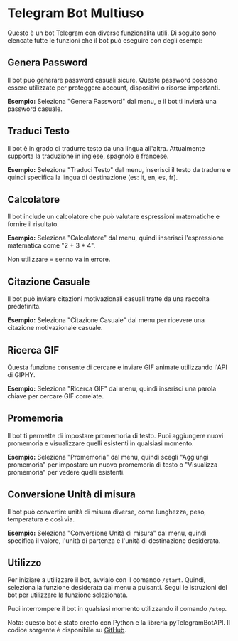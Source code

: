 <h1>Telegram Bot Multiuso</h1>

<p>Questo è un bot Telegram con diverse funzionalità utili. Di seguito sono elencate tutte le funzioni che il bot può eseguire con degli esempi:</p>

<h2>Genera Password</h2>
<p>Il bot può generare password casuali sicure. Queste password possono essere utilizzate per proteggere account, dispositivi o risorse importanti.</p>
<p><strong>Esempio:</strong> Seleziona "Genera Password" dal menu, e il bot ti invierà una password casuale.</p>

<h2>Traduci Testo</h2>
<p>Il bot è in grado di tradurre testo da una lingua all'altra. Attualmente supporta la traduzione in inglese, spagnolo e francese.</p>
<p><strong>Esempio:</strong> Seleziona "Traduci Testo" dal menu, inserisci il testo da tradurre e quindi specifica la lingua di destinazione (es: it, en, es, fr).</p>

<h2>Calcolatore</h2>
<p>Il bot include un calcolatore che può valutare espressioni matematiche e fornire il risultato.</p>
<p><strong>Esempio:</strong> Seleziona "Calcolatore" dal menu, quindi inserisci l'espressione matematica come "2 + 3 * 4".</p>
<p>Non utilizzare = senno va in errore.</p>

<h2>Citazione Casuale</h2>
<p>Il bot può inviare citazioni motivazionali casuali tratte da una raccolta predefinita.</p>
<p><strong>Esempio:</strong> Seleziona "Citazione Casuale" dal menu per ricevere una citazione motivazionale casuale.</p>

<h2>Ricerca GIF</h2>
<p>Questa funzione consente di cercare e inviare GIF animate utilizzando l'API di GIPHY.</p>
<p><strong>Esempio:</strong> Seleziona "Ricerca GIF" dal menu, quindi inserisci una parola chiave per cercare GIF correlate.</p>

<h2>Promemoria</h2>
<p>Il bot ti permette di impostare promemoria di testo. Puoi aggiungere nuovi promemoria e visualizzare quelli esistenti in qualsiasi momento.</p>
<p><strong>Esempio:</strong> Seleziona "Promemoria" dal menu, quindi scegli "Aggiungi promemoria" per impostare un nuovo promemoria di testo o "Visualizza promemoria" per vedere quelli esistenti.</p>

<h2>Conversione Unità di misura</h2>
<p>Il bot può convertire unità di misura diverse, come lunghezza, peso, temperatura e così via.</p>
<p><strong>Esempio:</strong> Seleziona "Conversione Unità di misura" dal menu, quindi specifica il valore, l'unità di partenza e l'unità di destinazione desiderata.</p>

<h2>Utilizzo</h2>
<p>Per iniziare a utilizzare il bot, avvialo con il comando <code>/start</code>. Quindi, seleziona la funzione desiderata dal menu a pulsanti. Segui le istruzioni del bot per utilizzare la funzione selezionata.</p>

<p>Puoi interrompere il bot in qualsiasi momento utilizzando il comando <code>/stop</code>.</p>

<p>Nota: questo bot è stato creato con Python e la libreria pyTelegramBotAPI. Il codice sorgente è disponibile su <a href="https://github.com/tuoUsername/tuoRepository">GitHub</a>.</p>
